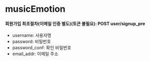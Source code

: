 # musicEmotion

#### 회원가입 최초절차(이메일 인증 별도)(토큰 불필요): POST user/signup_pre
- username: 사용자명
- password: 비밀번호
- password_conf: 확인 비밀번호
- email_addr: 이메일 주소
